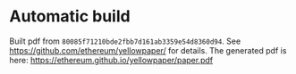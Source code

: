 # Automatic build
Built pdf from `80085f71210bde2fbb7d161ab3359e54d8360d94`. See https://github.com/ethereum/yellowpaper/ for details.
The generated pdf is here: https://ethereum.github.io/yellowpaper/paper.pdf
